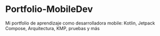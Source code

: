 # Portfolio-MobileDev
Mi portfolio de aprendizaje como desarrolladora mobile: Kotlin, Jetpack Compose, Arquitectura, KMP, pruebas y más
